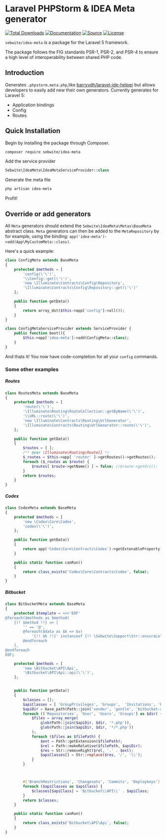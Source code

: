 <!--
title: IDEA Meta
subtitle: Laravel PHPStorm & IDEA Meta generator
-->
Laravel PHPStorm & IDEA Meta generator
======================================

<!--[![GitHub Version](https://img.shields.io/github/tag/sebwite/idea-meta.svg?style=flat-square&label=version)](http://badge.fury.io/gh/sebwite%2Fidea-meta)-->
[![Total Downloads](https://img.shields.io/packagist/dt/sebwite/idea-meta.svg?style=flat-square)](https://packagist.org/packages/sebwite/idea-meta)
[![Documentation](https://img.shields.io/badge/goto-documentation-orange.svg?style=flat-square)](https://docs.sebwite.nl/sebwite-idea-meta)
[![Source](http://img.shields.io/badge/source-sebwite--idea--meta-blue.svg?style=flat-square)](https://bitbucket.org/sebwitepackages/sebwite-idea-meta)
[![License](http://img.shields.io/badge/license-MIT-brightgreen.svg?style=flat-square)](https://tldrlegal.com/license/mit-license)


`sebwite/idea-meta` is a package for the Laravel 5 framework.

The package follows the FIG standards PSR-1, PSR-2, and PSR-4 to ensure a high level of interoperability between shared PHP code.

Introduction
------------
Generates `.phpstorm.meta.php`,like [barryvdh/laravel-ide-helper](#) but allows developers to easily add new their own generators.
Currently generates for Laravel 5:
- Application bindings
- Config
- Routes

Quick Installation
------------------
Begin by installing the package through Composer.

```bash
composer require sebwite/idea-meta
```

Add the service provider
```php
Sebwite\IdeaMeta\IdeaMetaServiceProvider::class
```

Generate the meta file
```sh
php artisan idea-meta
```

Profit!

Override or add generators
--------------------------

All `Meta` generators should extend the `Sebwite\IdeaMeta\Metas\BaseMeta` abstract class.
`Meta` generators can then be added to the `MetaRepository` by for example, using the binding: `app('idea-meta')->add(App\MyCustomMeta::class)`.
 
Here's a quick example:

```php
class ConfigMeta extends BaseMeta
{
    protected $methods = [
        'config(\'\')',
        '\\Config::get(\'\')',
        'new \Illuminate\Contracts\Config\Repository',
        '\Illuminate\Contracts\Config\Repository::get(\'\')'
    ];

    public function getData()
    {
        return array_dot($this->app['config']->all());
    }
}
```

```php
class ConfigMetaServiceProvider extends ServiceProvider {
    public function boot(){
        $this->app['idea-meta']->add(ConfigMeta::class);
    }
}
```

And thats it! You now have code-completion for all your `config` commands.

### Some other examples

##### Routes

```php
class RoutesMeta extends BaseMeta
{
    protected $methods = [
        'route(\'\')',
        '\Illuminate\Routing\RouteCollection::getByName(\'\')',
        '\\URL::route(\'\')',
        'new \Illuminate\Contracts\Routing\UrlGenerator',
        '\Illuminate\Contracts\Routing\UrlGenerator::route(\'\')',
    ];

    public function getData()
    {
        $routes = [ ];
        /** @var \Illuminate\Routing\Route[] */
        $_routes = $this->app[ 'router' ]->getRoutes()->getRoutes();
        foreach ($_routes as $route) {
            $routes[ $route->getName() ] = false; //$route->getUri();
        }
        return $routes;
    }
}
```

##### Codex

```php
class CodexMeta extends BaseMeta
{
    protected $methods = [
        'new \Codex\Core\Codex',
        'codex(\'\')',
    ];

    public function getData()
    {
        return app('Codex\Core\Contracts\Codex')->getExtenableProperty('extensions');
    }

    public static function canRun()
    {
        return class_exists('Codex\Core\Contracts\Codex', false);
    }
}
```

##### Bitbucket

```php
class BitbucketMeta extends BaseMeta
{
    protected $template = <<<'EOF'
@foreach($methods as $method)
    {!! $method !!} => [
        '' == '@',
        @foreach($data as $k => $v)
            '{!! $k !!}' instanceof {!! \Sebwite\Support\Str::ensureLeft($v, '\\') !!},
        @endforeach
    ],
@endforeach
EOF;

    protected $methods = [
        'new \Bitbucket\API\Api',
        '\Bitbucket\API\Api::api(\'\')',
    ];


    public function getData()
    {
        $classes = [];
        $apiClasses = [ 'GroupPrivileges', 'Groups',  'Invitations', 'Privileges', 'Repositories', 'Teams', 'User', 'Users' ];
        $apiDir = base_path(Path::join('vendor', 'gentle', 'bitbucket-api', 'lib', 'Bitbucket', 'API'));
        foreach (['Repositories', 'User', 'Users', 'Groups'] as $dir) {
            $files = array_merge(
                glob(Path::join($apiDir, $dir, '*.php')),
                glob(Path::join($apiDir, $dir, '*/*.php'))
            );
            foreach ($files as $filePath) {
                $ext = Path::getExtension($filePath);
                $rel = Path::makeRelative($filePath, $apiDir);
                $res = Str::removeRight($rel, '.' . $ext);
                $apiClasses[] = Str::replace($res, '/', '\\');
            }
        }



        #['BranchRestrictions', 'Changesets', 'Commits', 'Deploykeys']
        foreach ($apiClasses as $apiClass) {
            $classes[$apiClass] = 'Bitbucket\\API\\' . $apiClass;
        }
        return $classes;
    }

    public static function canRun()
    {
        return class_exists('Bitbucket\API\Api', false);
    }
}
```
